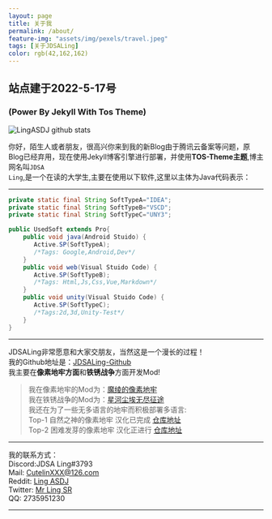```yaml
---
layout: page
title: 关于我
permalink: /about/
feature-img: "assets/img/pexels/travel.jpeg"
tags: [关于JDSALing]
color: rgb(42,162,162)
---
```


## 站点建于2022-5-17号 
### (Power By Jekyll With Tos Theme)

![LingASDJ github stats](https://github-readme-stats.vercel.app/api/?username=LingASDJ&show_icons=true&title_color=fff&icon_color=ffff00&text_color=00ffff&bg_color=000)

你好，陌生人或者朋友，很高兴你来到我的新Blog由于腾讯云备案等问题，原Blog已经弃用，现在使用Jekyll博客引擎进行部署，并使用**TOS-Theme主题**,博主网名叫<code>JDSA Ling</code>,是一个在读的大学生,主要在使用以下软件,这里以主体为Java代码表示：  

---

```java
private static final String SoftTypeA="IDEA";
private static final String SoftTypeB="VSCD";
private static final String SoftTypeC="UNY3";

public UsedSoft extends Pro{
    public void java(Android Stuido) {
       Active.SP(SoftTypeA);
       /*Tags: Google,Android,Dev*/
    }
    public void web(Visual Stuido Code) {
       Active.SP(SoftTypeB);
       /*Tags: Html,Js,Css,Vue,Markdown*/
    }
    public void unity(Visual Stuido Code) {
       Active.SP(SoftTypeC);
       /*Tags:2d,3d,Unity-Test*/
    }
}
```

---

JDSALing非常愿意和大家交朋友，当然这是一个漫长的过程！  
我的Github地址是：[JDSALing-Github](https://github.com/LingASDJ)  
我主要在**像素地牢方面**和**铁锈战争**方面开发Mod!  
> 我在像素地牢的Mod为：[魔绫的像素地牢](https://github.com/AnsdoShip/magic-ling-pixel-dungeon)  
> 我在铁锈战争的Mod为：[星河尘埃无尽征途](https://jq.qq.com/?_wv=1027&k=uKbPmZMn)  
> 我还在为了一些无多语言的地牢而积极部署多语言:  
Top-1 自然之神的像素地牢 汉化已完成  [仓库地址](https://github.com/LingASDJ/DeisticPixelDungeon)  
Top-2 困难发芽的像素地牢 汉化正进行 [仓库地址](https://github.com/LingASDJ/harder-sprouted-pd)

---

我的联系方式：  
Discord:JDSA Ling#3793  
Mail: [CutelinXXX@126.com](mailto:CutelinXXX@126.com)  
Reddit: [Ling ASDJ](https://www.reddit.com/user/LingASDJ/)  
Twitter: [Mr Ling SR](https://twitter.com/@JtN4328daPQKllf)  
QQ: 2735951230

---
 
